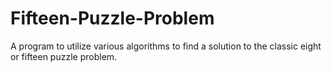 # Fifteen-Puzzle-Problem
A program to utilize various algorithms to find a solution to the classic eight or fifteen puzzle problem.
